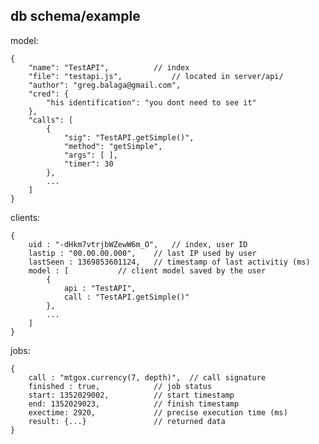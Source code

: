 db schema/example
----------

model:

	{
		"name": "TestAPI",			// index
		"file": "testapi.js",			// located in server/api/
		"author": "greg.balaga@gmail.com",
		"cred": {
			"his identification": "you dont need to see it"
		},
		"calls": [
			{
				"sig": "TestAPI.getSimple()",
				"method": "getSimple",
				"args": [ ],
				"timer": 30
			},
			...
		]
	}

clients:

	{
		uid : "-dHkm7vtrjbWZewW6m_O",	// index, user ID
		lastip : "00.00.00.000",	// last IP used by user
		lastSeen : 1369853601124,	// timestamp of last activitiy (ms)
		model : [			// client model saved by the user
			{
				api : "TestAPI",
				call : "TestAPI.getSimple()"
			},
			...
		]
	}

jobs:

	{
		call : "mtgox.currency(7, depth)",	// call signature
		finished : true,			// job status
		start: 1352029002,			// start timestamp
		end: 1352029023,			// finish timestamp
		exectime: 2920,				// precise execution time (ms)
		result: {...}				// returned data
	}
	